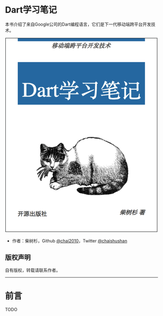 # Dart学习笔记

本书介绍了来自Google公司的Dart编程语言，它们是下一代移动端跨平台开发技术。

![](cover.png)

- 作者：柴树杉，Github [@chai2010](https://github.com/chai2010)，Twitter [@chaishushan](https://twitter.com/chaishushan)

## 版权声明

自有版权，转载请联系作者。

----

# 前言

TODO
